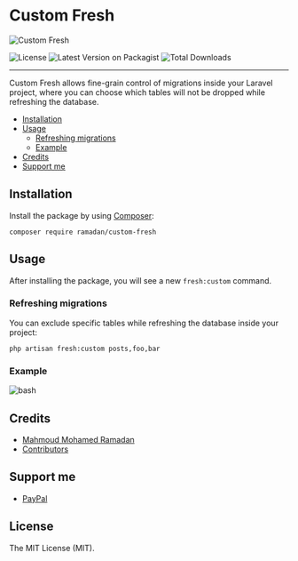 # Custom Fresh

![Custom Fresh](https://github.com/mahmoudmohamedramadan/custom-fresh/assets/48416569/d6c582d8-72c9-4029-81d9-06e5d57fc98f "Custom Fresh")

![License](https://img.shields.io/packagist/l/ramadan/custom-fresh "License")
![Latest Version on Packagist](https://img.shields.io/packagist/v/ramadan/custom-fresh "Latest Version on Packagist")
![Total Downloads](https://img.shields.io/packagist/dt/ramadan/custom-fresh "Total Downloads")

 - - -

Custom Fresh allows fine-grain control of migrations inside your Laravel project, where you can choose which tables will not be dropped while refreshing the database.

- [Installation](#installation)
- [Usage](#usage)
  - [Refreshing migrations](#refreshing-migrations)
  - [Example](#example)
- [Credits](#credits)
- [Support me](#support-me)

## Installation

Install the package by using [Composer](https://getcomposer.org/):

```SHELL
composer require ramadan/custom-fresh
```

## Usage

After installing the package, you will see a new `fresh:custom` command.

### Refreshing migrations

You can exclude specific tables while refreshing the database inside your project:

```SHELL
php artisan fresh:custom posts,foo,bar
```

### Example

![bash](https://github.com/mahmoudmohamedramadan/custom-fresh/assets/48416569/820c65fc-95e4-442c-b74c-e255d3232c63 "Custom Fresh")

## Credits

- [Mahmoud Mohamed Ramadan](https://github.com/mahmoudmohamedramadan)
- [Contributors](https://github.com/mahmoudmohamedramadan/custom-fresh/graphs/contributors)

## Support me

- [PayPal](https://www.paypal.com/paypalme/mmramadan496)

## License

The MIT License (MIT).
